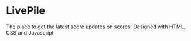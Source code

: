 # LivePile
The place to get the latest score updates on scores.
Designed with HTML, CSS and Javascript
